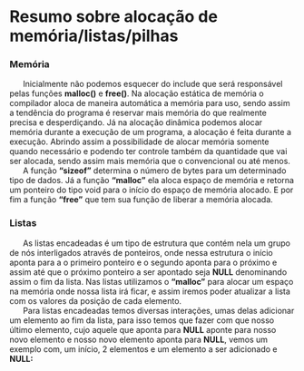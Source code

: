 # Resumo sobre alocação de memória/listas/pilhas

### Memória
<p>
&nbsp &nbsp &nbsp Inicialmente não podemos esquecer do include <strong><stdlib.h></strong> que será responsável pelas funções <strong>malloc()</strong> e <strong>free()</strong>. Na alocação estática de memória o compilador aloca de maneira automática a memória para uso, sendo assim a tendência do programa é reservar mais memória do que realmente precisa e desperdiçando.  Já na alocação dinâmica podemos alocar memória durante a execução de um programa, a alocação é feita durante a execução. Abrindo assim a possibilidade de alocar memória somente quando necessário e podendo ter controle também da quantidade que vai ser alocada, sendo assim mais memória que o convencional ou até menos.
<br>
&nbsp &nbsp &nbsp A função <strong>“sizeof”</strong> determina o número de bytes para um determinado tipo de dados. Já a função <strong>“malloc”</strong> ela aloca espaço de memória e retorna um ponteiro do tipo void para o início do espaço de memória alocado. E por fim a função <strong>“free”</strong> que tem sua função de liberar a memória alocada.
</p>

### Listas

<p>
&nbsp &nbsp &nbsp As listas encadeadas é um tipo de estrutura que contém nela um grupo de nós interligados através de ponteiros, onde nessa estrutura o início aponta para a o primeiro ponteiro e o segundo aponta para o próximo e assim até que o próximo ponteiro a ser apontado seja <strong>NULL</strong> denominando assim o fim da lista. Nas listas utilizamos o <strong>“malloc”</strong> para alocar um espaço na memória onde nossa lista irá ficar, e assim iremos poder atualizar a lista com os valores da posição de cada elemento.
<br>
&nbsp &nbsp &nbsp Para listas encadeadas temos diversas interações, umas delas adicionar um elemento ao fim da lista, para isso temos que fazer com que nosso último elemento, cujo aquele que aponta para <strong>NULL</strong> aponte para nosso novo elemento e nosso novo elemento aponta para <strong>NULL</strong>, vemos um exemplo com, um início, 2 elementos e um elemento a ser adicionado e <strong>NULL<strong/>:
</p>
